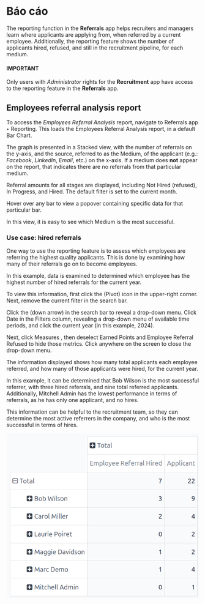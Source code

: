# Báo cáo

The reporting function in the **Referrals** app helps recruiters and managers learn where applicants
are applying from, when referred by a current employee. Additionally, the reporting feature shows
the number of applicants hired, refused, and still in the recruitment pipeline, for each medium.

#### IMPORTANT
Only users with *Administrator* rights for the **Recruitment** app have access to the reporting
feature in the **Referrals** app.

## Employees referral analysis report

To access the *Employees Referral Analysis* report, navigate to Referrals app ‣
Reporting. This loads the Employees Referral Analysis report, in a default
<i class="fa fa-bar-chart"></i> Bar Chart.

The graph is presented in a <i class="fa fa-database"></i> Stacked view, with the number of
referrals on the y-axis, and the source, referred to as the Medium, of the applicant
(e.g.: *Facebook*, *LinkedIn*, *Email*, etc.) on the x-axis. If a medium does **not** appear on the
report, that indicates there are no referrals from that particular medium.

Referral amounts for all stages are displayed, including Not Hired (refused),
In Progress, and Hired. The default filter is set to the current month.

Hover over any bar to view a popover containing specific data for that particular bar.

In this view, it is easy to see which Medium is the most successful.

### Use case: hired referrals

One way to use the reporting feature is to assess which employees are referring the highest quality
applicants. This is done by examining how many of their referrals go on to become employees.

In this example, data is examined to determined which employee has the highest number of hired
referrals for the current year.

To view this information, first click the <i class="oi oi-view-pivot"></i> (Pivot) icon in the
upper-right corner. Next, remove the current filter in the search bar.

Click the <i class="fa fa-caret-down"></i> (down arrow) in the search bar to reveal a drop-down
menu. Click Date in the <i class="fa fa-filter"></i> Filters column, revealing a
drop-down menu of available time periods, and click the current year (in this example,
2024).

Next, click Measures <i class="fa fa-caret-down"></i>, then deselect Earned Points and
Employee Referral Refused to hide those metrics. Click anywhere on the screen to close
the drop-down menu.

The information displayed shows how many total applicants each employee referred, and how many of
those applicants were hired, for the current year.

In this example, it can be determined that Bob Wilson is the most successful referrer,
with three hired referrals, and nine total referred applicants. Additionally, Mitchell
Admin has the lowest performance in terms of referrals, as he has only one applicant, and no hires.

This information can be helpful to the recruitment team, so they can determine the most active
referrers in the company, and who is the most successful in terms of hires.

![The customized report showing which employees have the most referrals and hires.](reporting/employee-counts.png)
